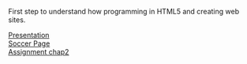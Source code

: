 First step to understand how programming in HTML5 and creating web sites.

<a href="https://antoinemotte.github.io/omis-475/presentation.html"> Presentation </a> <br>
<a href="https://antoinemotte.github.io/omis-475/soccer2.html"> Soccer Page </a> <br>
<a href="https://antoinemotte.github.io/omis-475/AntoineMotte_css1.html"> Assignment chap2 </a>
